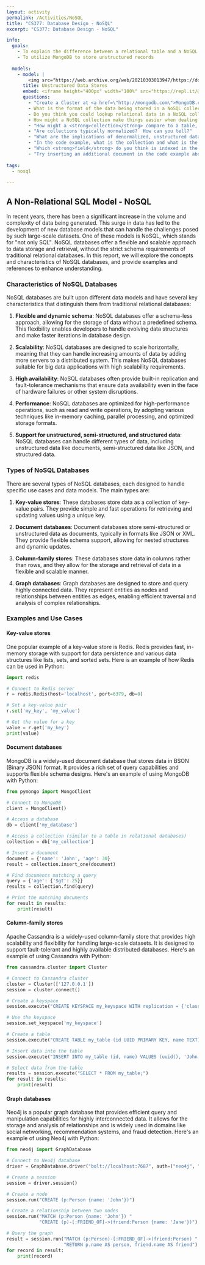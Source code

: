 ```yaml
---
layout: activity
permalink: /Activities/NoSQL
title: "CS377: Database Design - NoSQL"
excerpt: "CS377: Database Design - NoSQL"

info:
  goals: 
    - To explain the difference between a relational table and a NoSQL Collection
    - To utilize MongoDB to store unstructured records
    
  models:
    - model: |
        <img src="https://web.archive.org/web/20210303013947/https://docs.mongodb.com/manual/_images/crud-annotated-collection.bakedsvg.svg" alt="MongoDB Collections from mongodb.com" />
      title: Unstructured Data Stores
      embed: <iframe height="400px" width="100%" src="https://repl.it/@BillJr99/PythonMongoDBExample?lite=true" scrolling="no" frameborder="no" allowtransparency="true" allowfullscreen="true" sandbox="allow-forms allow-pointer-lock allow-popups allow-same-origin allow-scripts allow-modals"></iframe>        
      questions:
        - "Create a Cluster at <a href=\"http://mongodb.com\">MongoDB.com</a>, and a user to access it.  Allow network access, and click the <code>Connect</code> button to obtain a database connection string.  The repl.it example code comments contain instructions on how to pass the database parameters (like the password) as environment variables, so that you do not have to embed them in your program code.  Run the given example against your collection."
        - What is the format of the data being stored in a NoSQL collection?
        - Do you think you could lookup relational data in a NoSQL collection?  Why or why not?
        - How might a NoSQL collection make things easier when dealing with a web service that communicates JSON between the browser and the server?
        - "How might a <strong>collection</strong> compare to a table, and what is a <strong>document</strong> in this model?"
        - "Are collections typically normalized?  How can you tell?"
        - "What are the implications of denormalized, unstructured data stores?"
        - "In the code example, what is the collection and what is the document?"
        - "Which <strong>field</strong> do you think is indexed in the collection?"
        - "Try inserting an additional document in the code example above, but with a different set of fields.  Does it work?  Based on this, do NoSQL collections have schemas?"
        
tags:
  - nosql
  
---
```


## A Non-Relational SQL Model - NoSQL

In recent years, there has been a significant increase in the volume and complexity of data being generated. This surge in data has led to the development of new database models that can handle the challenges posed by such large-scale datasets. One of these models is NoSQL, which stands for "not only SQL". NoSQL databases offer a flexible and scalable approach to data storage and retrieval, without the strict schema requirements of traditional relational databases. In this report, we will explore the concepts and characteristics of NoSQL databases, and provide examples and references to enhance understanding.

### Characteristics of NoSQL Databases

NoSQL databases are built upon different data models and have several key characteristics that distinguish them from traditional relational databases:

1. **Flexible and dynamic schema**: NoSQL databases offer a schema-less approach, allowing for the storage of data without a predefined schema. This flexibility enables developers to handle evolving data structures and make faster iterations in database design.

2. **Scalability**: NoSQL databases are designed to scale horizontally, meaning that they can handle increasing amounts of data by adding more servers to a distributed system. This makes NoSQL databases suitable for big data applications with high scalability requirements.

3. **High availability**: NoSQL databases often provide built-in replication and fault-tolerance mechanisms that ensure data availability even in the face of hardware failures or other system disruptions.

4. **Performance**: NoSQL databases are optimized for high-performance operations, such as read and write operations, by adopting various techniques like in-memory caching, parallel processing, and optimized storage formats.

5. **Support for unstructured, semi-structured, and structured data**: NoSQL databases can handle different types of data, including unstructured data like documents, semi-structured data like JSON, and structured data.

### Types of NoSQL Databases

There are several types of NoSQL databases, each designed to handle specific use cases and data models. The main types are:

1. **Key-value stores**: These databases store data as a collection of key-value pairs. They provide simple and fast operations for retrieving and updating values using a unique key.

2. **Document databases**: Document databases store semi-structured or unstructured data as documents, typically in formats like JSON or XML. They provide flexible schema support, allowing for nested structures and dynamic updates.

3. **Column-family stores**: These databases store data in columns rather than rows, and they allow for the storage and retrieval of data in a flexible and scalable manner.

4. **Graph databases**: Graph databases are designed to store and query highly connected data. They represent entities as nodes and relationships between entities as edges, enabling efficient traversal and analysis of complex relationships.

### Examples and Use Cases

#### Key-value stores

One popular example of a key-value store is Redis. Redis provides fast, in-memory storage with support for data persistence and various data structures like lists, sets, and sorted sets. Here is an example of how Redis can be used in Python:

```python
import redis

# Connect to Redis server
r = redis.Redis(host='localhost', port=6379, db=0)

# Set a key-value pair
r.set('my_key', 'my_value')

# Get the value for a key
value = r.get('my_key')
print(value)
```

#### Document databases

MongoDB is a widely-used document database that stores data in BSON (Binary JSON) format. It provides a rich set of query capabilities and supports flexible schema designs. Here's an example of using MongoDB with Python:

```python
from pymongo import MongoClient

# Connect to MongoDB
client = MongoClient()

# Access a database
db = client['my_database']

# Access a collection (similar to a table in relational databases)
collection = db['my_collection']

# Insert a document
document = {'name': 'John', 'age': 30}
result = collection.insert_one(document)

# Find documents matching a query
query = {'age': {'$gt': 25}}
results = collection.find(query)

# Print the matching documents
for result in results:
    print(result)
```

#### Column-family stores

Apache Cassandra is a widely-used column-family store that provides high scalability and flexibility for handling large-scale datasets. It is designed to support fault-tolerant and highly available distributed databases. Here's an example of using Cassandra with Python:

```python
from cassandra.cluster import Cluster

# Connect to Cassandra cluster
cluster = Cluster(['127.0.0.1'])
session = cluster.connect()

# Create a keyspace
session.execute("CREATE KEYSPACE my_keyspace WITH replication = {'class': 'SimpleStrategy', 'replication_factor': 1};")

# Use the keyspace
session.set_keyspace('my_keyspace')

# Create a table
session.execute("CREATE TABLE my_table (id UUID PRIMARY KEY, name TEXT);")

# Insert data into the table
session.execute("INSERT INTO my_table (id, name) VALUES (uuid(), 'John');")

# Select data from the table
results = session.execute("SELECT * FROM my_table;")
for result in results:
    print(result)
```

#### Graph databases

Neo4j is a popular graph database that provides efficient query and manipulation capabilities for highly interconnected data. It allows for the storage and analysis of relationships and is widely used in domains like social networking, recommendation systems, and fraud detection. Here's an example of using Neo4j with Python:

```python
from neo4j import GraphDatabase

# Connect to Neo4j database
driver = GraphDatabase.driver("bolt://localhost:7687", auth=("neo4j", "password"))

# Create a session
session = driver.session()

# Create a node
session.run("CREATE (p:Person {name: 'John'})")

# Create a relationship between two nodes
session.run("MATCH (p:Person {name: 'John'}) "
            "CREATE (p)-[:FRIEND_OF]->(friend:Person {name: 'Jane'})")

# Query the graph
result = session.run("MATCH (p:Person)-[:FRIEND_OF]->(friend:Person) "
                     "RETURN p.name AS person, friend.name AS friend")
for record in result:
    print(record)
```
